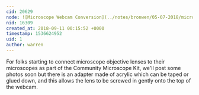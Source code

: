 ```yaml
---
cid: 20629
node: ![Microscope Webcam Conversion](../notes/bronwen/05-07-2018/microscope-webcam-conversion)
nid: 16309
created_at: 2018-09-11 00:15:52 +0000
timestamp: 1536624952
uid: 1
author: warren
---
```


For folks starting to connect microscope objective lenses to their microscopes as part of the Community Microscope Kit, we'll post some photos soon but there is an adapter made of acrylic which can be taped or glued down, and this allows the lens to be screwed in gently onto the top of the webcam. 